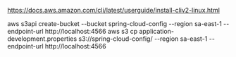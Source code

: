 
https://docs.aws.amazon.com/cli/latest/userguide/install-cliv2-linux.html

aws s3api create-bucket --bucket spring-cloud-config --region sa-east-1 --endpoint-url http://localhost:4566
aws s3 cp application-development.properties s3://spring-cloud-config/ --region sa-east-1 --endpoint-url http://localhost:4566
